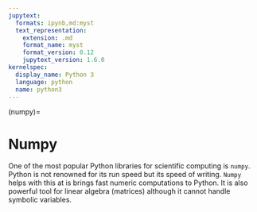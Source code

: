 ```yaml
---
jupytext:
  formats: ipynb,md:myst
  text_representation:
    extension: .md
    format_name: myst
    format_version: 0.12
    jupytext_version: 1.6.0
kernelspec:
  display_name: Python 3
  language: python
  name: python3
---
```


(numpy)=
# Numpy

One of the most popular Python libraries for scientific computing is `numpy`.
Python is not renowned for its run speed but its speed of writing.
`Numpy` helps with this at is brings fast numeric computations to Python. It is
also powerful tool for linear algebra (matrices) although it cannot handle
symbolic variables.
